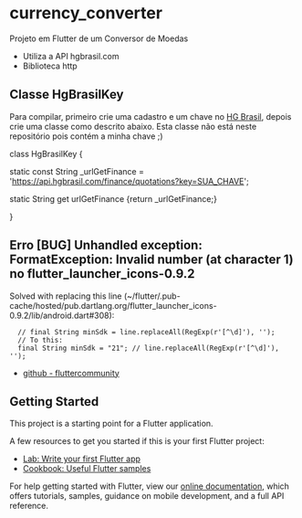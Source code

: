 # currency_converter

Projeto em Flutter de um Conversor de Moedas
- Utiliza a API hgbrasil.com
- Biblioteca http

## Classe HgBrasilKey
Para compilar, primeiro crie uma cadastro e um chave no [HG Brasil](https://hgbrasil.com), depois crie
uma classe como descrito abaixo. Esta classe não está neste repositório pois contém a minha chave ;)

class HgBrasilKey {

  static const String _urlGetFinance = 'https://api.hgbrasil.com/finance/quotations?key=SUA_CHAVE';

  static String get urlGetFinance {return _urlGetFinance;}

}

## Erro [BUG] Unhandled exception: FormatException: Invalid number (at character 1) no flutter_launcher_icons-0.9.2

Solved with replacing this line (~/flutter/.pub-cache/hosted/pub.dartlang.org/flutter_launcher_icons-0.9.2/lib/android.dart#308):

      // final String minSdk = line.replaceAll(RegExp(r'[^\d]'), '');
      // To this:
      final String minSdk = "21"; // line.replaceAll(RegExp(r'[^\d]'), '');

- [github - fluttercommunity](https://github.com/fluttercommunity/flutter_launcher_icons/issues/324)

## Getting Started

This project is a starting point for a Flutter application.

A few resources to get you started if this is your first Flutter project:

- [Lab: Write your first Flutter app](https://flutter.dev/docs/get-started/codelab)
- [Cookbook: Useful Flutter samples](https://flutter.dev/docs/cookbook)

For help getting started with Flutter, view our
[online documentation](https://flutter.dev/docs), which offers tutorials,
samples, guidance on mobile development, and a full API reference.
